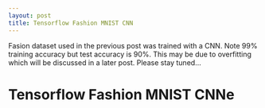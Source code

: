 ```yaml
---
layout: post
title: Tensorflow Fashion MNIST CNN
---
```

Fasion dataset used in the previous post was trained with a CNN. Note 99% training accuracy but test accuracy is 90%. This may be due to overfitting which will be discussed in a later post. Please stay tuned...

<div>
  <h1>Tensorflow Fashion MNIST CNNe</h1>
  <script src="https://gist.github.com/hamuntech/39965b427689492abd06e701c7861d1a.js"></script>
</div>